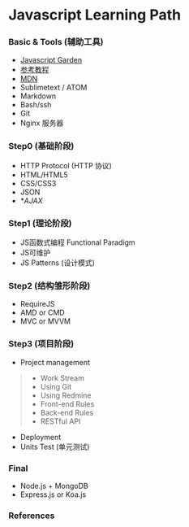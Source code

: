 # Javascript Learning Path

### Basic & Tools (辅助工具)
* [Javascript Garden](http://bonsaiden.github.io/JavaScript-Garden/)
* [参考教程](http://javascript.ruanyifeng.com)
* [MDN](https://developer.mozilla.org/en-US/docs/Web)
* Sublimetext / ATOM
* Markdown
* Bash/ssh
* Git
* Nginx 服务器

### Step0 (基础阶段)
* HTTP Protocol (HTTP 协议)
* HTML/HTML5
* CSS/CSS3
* JSON
* **AJAX*

### Step1 (理论阶段)
* JS函数式编程 Functional Paradigm
* JS可维护
* JS Patterns (设计模式)

### Step2 (结构雏形阶段)
* RequireJS
* AMD or CMD
* MVC or MVVM

### Step3 (项目阶段)
*  Project management
> * Work Stream
> * Using Git
> * Using Redmine
> * Front-end Rules
> * Back-end Rules
> * RESTful API
*  Deployment
*  Units Test (单元测试)

### Final
* Node.js + MongoDB
* Express.js or Koa.js

### References
